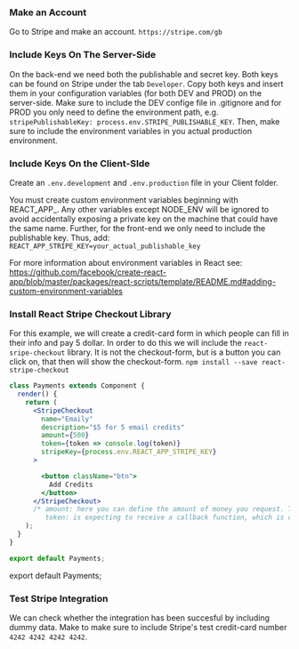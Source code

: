 ### Make an Account
Go to Stripe and make an account.
`https://stripe.com/gb`

### Include Keys On The Server-Side
On the back-end we need both the publishable and secret key. Both keys can be found on Stripe under the tab `Developer`. Copy both keys and insert them in your configuration variables (for both DEV and PROD) on the server-side. Make sure to include the DEV confige file in .gitignore and for PROD you only need to define the environment path, e.g. `stripePublishableKey: process.env.STRIPE_PUBLISHABLE_KEY`. Then, make sure to include the environment variables in you actual production environment.

### Include Keys On the Client-SIde
Create an `.env.development` and `.env.production` file in your Client folder. 

You must create custom environment variables beginning with REACT_APP_. Any other variables except NODE_ENV will be ignored to avoid accidentally exposing a private key on the machine that could have the same name. Further, for the front-end we only need to include the publishable key. Thus, add:
`REACT_APP_STRIPE_KEY=your_actual_publishable_key`

For more information about environment variables in React see: https://github.com/facebook/create-react-app/blob/master/packages/react-scripts/template/README.md#adding-custom-environment-variables

### Install React Stripe Checkout Library
For this example, we will create a credit-card form in which people can fill in their info and pay 5 dollar. In order to do this we will include the `react-sripe-checkout` library. It is not the checkout-form, but is a button you can click on, that then will show the checkout-form.
`npm install --save react-stripe-checkout`

```jsx
class Payments extends Component {
  render() {
    return (
      <StripeCheckout
        name="Emaily"
        description="$5 for 5 email credits"
        amount={500}
        token={token => console.log(token)}
        stripeKey={process.env.REACT_APP_STRIPE_KEY}
      >

        <button className="btn">
          Add Credits
        </button>
      </StripeCheckout>
      /* amount: here you can define the amount of money you request. The default is U.S. Dollars in cents
         token: is expecting to receive a callback function, which is called after we succesfully received an authorization token */
    );
  }
}

export default Payments;
```

export default Payments;


### Test Stripe Integration
We can check whether the integration has been succesful by including dummy data. Make to make sure to include Stripe's test credit-card number `4242 4242 4242 4242`.








